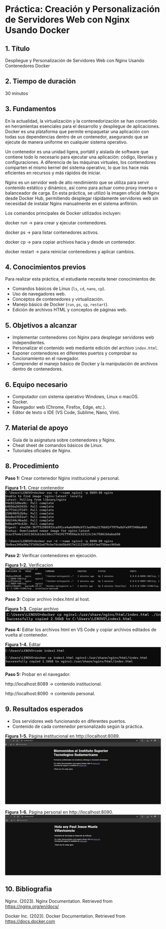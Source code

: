 # Práctica: Creación y Personalización de Servidores Web con Nginx Usando Docker

## 1. Título
Despliegue y Personalización de Servidores Web con Nginx Usando Contenedores Docker

## 2. Tiempo de duración
30 minutos

## 3. Fundamentos

En la actualidad, la virtualización y la contenedorización se han convertido en herramientas esenciales para el desarrollo y despliegue de aplicaciones. Docker es una plataforma que permite empaquetar una aplicación con todas sus dependencias dentro de un contenedor, asegurando que se ejecute de manera uniforme en cualquier sistema operativo.

Un contenedor es una unidad ligera, portátil y aislada de software que contiene todo lo necesario para ejecutar una aplicación: código, librerías y configuraciones. A diferencia de las máquinas virtuales, los contenedores comparten el mismo kernel del sistema operativo, lo que los hace más eficientes en recursos y más rápidos de iniciar.

Nginx es un servidor web de alto rendimiento que se utiliza para servir contenido estático y dinámico, así como para actuar como proxy inverso o balanceador de carga. En esta práctica, se utilizó la imagen oficial de Nginx desde Docker Hub, permitiendo desplegar rápidamente servidores web sin necesidad de instalar Nginx manualmente en el sistema anfitrión.

Los comandos principales de Docker utilizados incluyen:

docker run → para crear y ejecutar contenedores.

docker ps → para listar contenedores activos.

docker cp → para copiar archivos hacia y desde un contenedor.

docker restart → para reiniciar contenedores y aplicar cambios.

## 4. Conocimientos previos

Para realizar esta práctica, el estudiante necesita tener conocimientos de:  
- Comandos básicos de Linux (`ls`, `cd`, `nano`, `cp`).  
- Uso de navegadores web.  
- Conceptos de contenedores y virtualización.  
- Manejo básico de Docker (`run`, `ps`, `cp`, `restart`).  
- Edición de archivos HTML y conceptos de páginas web.

## 5. Objetivos a alcanzar

- Implementar contenedores con Nginx para desplegar servidores web independientes.  
- Personalizar el contenido web mediante edición del archivo `index.html`.  
- Exponer contenedores en diferentes puertos y comprobar su funcionamiento en el navegador.  
- Comprender el manejo básico de Docker y la manipulación de archivos dentro de contenedores.


## 6. Equipo necesario

- Computador con sistema operativo Windows, Linux o macOS.  
- Docker.
- Navegador web (Chrome, Firefox, Edge, etc.).  
- Editor de texto o IDE (VS Code, Sublime, Nano, Vim).

## 7. Material de apoyo
 
- Guía de la asignatura sobre contenedores y Nginx.  
- Cheat sheet de comandos básicos de Linux.  
- Tutoriales oficiales de Nginx.

## 8. Procedimiento

**Paso 1:** Crear contenedor Nginx institucional y personal.

**Figura 1-1.** Crear contenedor
![Contenedor](evidencias/contenedores.png)

**Paso 2:** Verificar contenedores en ejecución.

**Figura 1-2.** Verificacion 
![Verificar contenedores](evidencias/verificacion.png)

**Paso 3:** Copiar archivo index.html al host.

**Figura 1-3.** Copiar archivo
![Copiar archivo](evidencias/copiar.png)

**Paso 4:** Editar los archivos html en VS Code y copiar archivos editados de vuelta al contenedor.

**Figura 1-4.** Editar
![Editar](evidencias/editar.png)

**Paso 5:** Probar en el navegador. 

http://localhost:8089 → contenido institucional.

http://localhost:8090 → contenido personal. 

## 9. Resultados esperados

- Dos servidores web funcionando en diferentes puertos.
- Contenido de cada contenedor personalizado según la práctica.

**Figura 1-5.** Página institucional en http://localhost:8089.
![Pagina insitucional](evidencias/institucional.png)


**Figura 1-6.** Página personal en http://localhost:8090.
![Pagina personal](evidencias/personal.png)

## 10. Bibliografia
Nginx. (2023). Nginx Documentation. Retrieved from https://nginx.org/en/docs/

Docker Inc. (2023). Docker Documentation. Retrieved from https://docs.docker.com